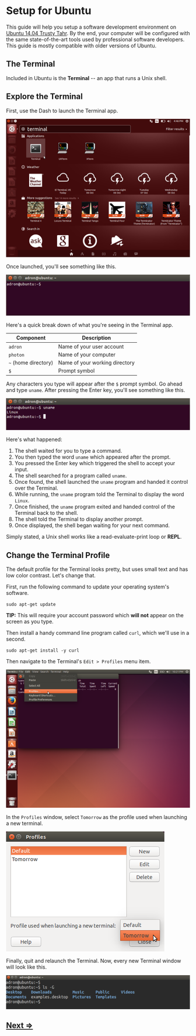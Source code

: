 # Setup for Ubuntu

This guide will help you setup a software development environment on [Ubuntu 14.04 Trusty Tahr](http://releases.ubuntu.com/14.04/). By the end, your computer will be configured with the same state-of-the-art tools used by professional software developers. This guide is mostly compatible with older versions of Ubuntu.

## The Terminal

Included in Ubuntu is the **Terminal** -- an app that runs a Unix shell.

## Explore the Terminal

First, use the Dash to launch the Terminal app.

![dash](../assets/ubuntu-01.png)

Once launched, you'll see something like this.

![prompt](../assets/ubuntu-02.png)

Here's a quick break down of what you're seeing in the Terminal app.

| Component             | Description                            |
| --------------------- | -------------------------------------- |
| `adron`               | Name of your user account              |
| `photon`              | Name of your computer                  |
| `~` (home directory)  | Name of your working directory         |
| `$`                   | Prompt symbol                          |

Any characters you type will appear after the `$` prompt symbol. Go ahead and type `uname`. After pressing the Enter key, you'll see something like this.

![prompt](../assets/ubuntu-03.png)

Here's what happened:

1. The shell waited for you to type a command.
1. You then typed the word `uname` which appeared after the prompt.
1. You pressed the Enter key which triggered the shell to accept your input.
1. The shell searched for a program called `uname`.
1. Once found, the shell launched the `uname` program and handed it control over the Terminal.
1. While running, the `uname` program told the Terminal to display the word `Linux`.
1. Once finished, the `uname` program exited and handed control of the Terminal back to the shell.
1. The shell told the Terminal to display another prompt.
1. Once displayed, the shell began waiting for your next command.

Simply stated, a Unix shell works like a read-evaluate-print loop or **REPL**.


## Change the Terminal Profile

The default profile for the Terminal looks pretty, but uses small text and has low color contrast. Let's change that.

First, run the following command to update your operating system's software.

```
sudo apt-get update
```

**TIP:** This will require your account password which **will not** appear on the screen as you type.

Then install a handy command line program called `curl`, which we'll use in a second.

```
sudo apt-get install -y curl
```

Then navigate to the Terminal's `Edit > Profiles` menu item.

![prompt](../assets/ubuntu-04.png)

In the `Profiles` window, select `Tomorrow` as the profile used when launching a new terminal.

![prompt](../assets/ubuntu-05.png)

Finally, quit and relaunch the Terminal. Now, every new Terminal window will look like this.

![prompt](../assets/ubuntu-06.png)

## [Next ⇒](apt.md)
